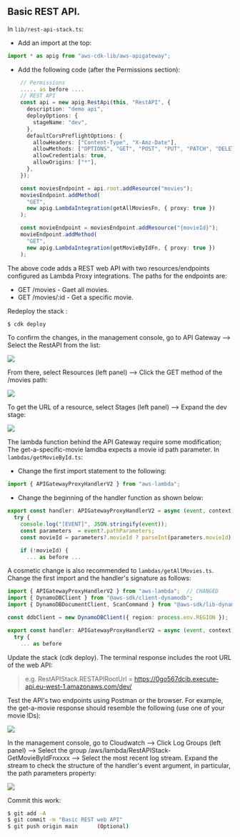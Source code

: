 ## Basic REST API.

In `lib/rest-api-stack.ts`:

+ Add an import at the top:
~~~ts
import * as apig from "aws-cdk-lib/aws-apigateway";
~~~

+ Add the following code (after the Permissions section):
~~~ts
    // Permissions
    ..... as before ....
    // REST API 
    const api = new apig.RestApi(this, "RestAPI", {
      description: "demo api",
      deployOptions: {
        stageName: "dev",
      },
      defaultCorsPreflightOptions: {
        allowHeaders: ["Content-Type", "X-Amz-Date"],
        allowMethods: ["OPTIONS", "GET", "POST", "PUT", "PATCH", "DELETE"],
        allowCredentials: true,
        allowOrigins: ["*"],
      },
    });

    const moviesEndpoint = api.root.addResource("movies");
    moviesEndpoint.addMethod(
      "GET",
      new apig.LambdaIntegration(getAllMoviesFn, { proxy: true })
    );

    const movieEndpoint = moviesEndpoint.addResource("{movieId}");
    movieEndpoint.addMethod(
      "GET",
      new apig.LambdaIntegration(getMovieByIdFn, { proxy: true })
    );
~~~
The above code adds a REST web API with two resources/endpoints configured as Lambda Proxy integrations. The paths for the endpoints are:
+ GET /movies - Gaet all movies.
+ GET /movies/:id - Get a specific movie.

Redeploy the stack :
~~~bash
$ cdk deploy
~~~
To confirm the changes, in the management console, go to API Gateway --> Select the RestAPI from the list:

![][apigateway]

From there, select Resources (left panel) --> Click the GET method of the /movies path:

![][apiresources]

To get the URL of a resource, select Stages (left panel) --> Expand the dev stage:

![][apistage]

The lambda function behind the API Gateway require some modification; The get-a-specific-movie lamdba expects a movie id path parameter. In `lambdas/getMovieById.ts`:

+ Change the first import statement to the following:
~~~ts
import { APIGatewayProxyHandlerV2 } from "aws-lambda";
~~~
+ Change the beginning of the handler function as shown below:
~~~ts
export const handler: APIGatewayProxyHandlerV2 = async (event, context) => {     // Note change
  try {
    console.log("[EVENT]", JSON.stringify(event));
    const parameters  = event?.pathParameters;
    const movieId = parameters?.movieId ? parseInt(parameters.movieId) : undefined;

    if (!movieId) {
      ... as before ...
~~~
A cosmetic change is also recommended to `lambdas/getAllMovies.ts`. Change the first import and the handler's signature as follows:
~~~ts
import { APIGatewayProxyHandlerV2 } from "aws-lambda";  // CHANGED
import { DynamoDBClient } from "@aws-sdk/client-dynamodb";
import { DynamoDBDocumentClient, ScanCommand } from "@aws-sdk/lib-dynamodb";

const ddbClient = new DynamoDBClient({ region: process.env.REGION });

export const handler: APIGatewayProxyHandlerV2 = async (event, context) => { // CHANGED
  try {
    ... as before
~~~
Update the stack (cdk deploy). The terminal response includes the root URL of the web API:

>e.g. RestAPIStack.RESTAPIRootUrl = https://0go567dcib.execute-api.eu-west-1.amazonaws.com/dev/

Test the API's two endpoints using Postman or the browser. For example, the get-a-movie response should resemble the following (use one of your movie IDs):

![][getmovie]

In the management console, go to Cloudwatch --> Click Log Groups (left panel) --> Select the group /aws/lambda/RestAPIStack-GetMovieByIdFnxxxx --> Select the most recent log stream. Expand the stream to check the structure of the handler's event argument, in particular, the path parameters property:

![][pathparameters]

Commit this work:
~~~bash
$ git add -A
$ git commit -m "Basic REST web API"
$ git push origin main      (Optional)
~~~

[apigateway]: ./img/apigateway.png
[apiresources]: ./img/apiresources.png
[apistage]: ./img/apistage.png
[getmovie]: ./img/getmovie.png
[pathparameters]: ./img/pathparameters.png

